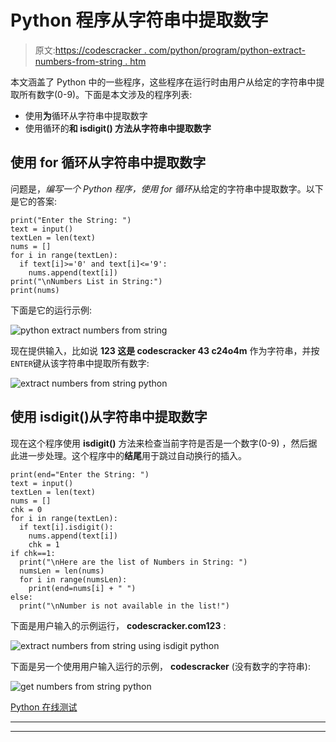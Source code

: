 # Python 程序从字符串中提取数字

> 原文:[https://codescracker . com/python/program/python-extract-numbers-from-string . htm](https://codescracker.com/python/program/python-extract-numbers-from-string.htm)

本文涵盖了 Python 中的一些程序，这些程序在运行时由用户从给定的字符串中提取所有数字(0-9)。下面是本文涉及的程序列表:

*   使用**为**循环从字符串中提取数字
*   使用循环的**和 **isdigit()** 方法从字符串中提取数字**

## 使用 for 循环从字符串中提取数字

问题是，*编写一个 Python 程序，使用 for 循环*从给定的字符串中提取数字。以下是它的答案:

```
print("Enter the String: ")
text = input()
textLen = len(text)
nums = []
for i in range(textLen):
  if text[i]>='0' and text[i]<='9':
    nums.append(text[i])
print("\nNumbers List in String:")
print(nums)
```

下面是它的运行示例:

![python extract numbers from string](../Images/c73141bfbd1ead36fbd87f0a5894e4dc.png)

现在提供输入，比如说 **123 这是 codescracker 43 c24o4m** 作为字符串，并按`ENTER`键从该字符串中提取所有数字:

![extract numbers from string python](../Images/30b50d5fbdddfcd291c6250f4e770e6e.png)

## 使用 isdigit()从字符串中提取数字

现在这个程序使用 **isdigit()** 方法来检查当前字符是否是一个数字(0-9) ，然后据此进一步处理。这个程序中的**结尾**用于跳过自动换行的插入。

```
print(end="Enter the String: ")
text = input()
textLen = len(text)
nums = []
chk = 0
for i in range(textLen):
  if text[i].isdigit():
    nums.append(text[i])
    chk = 1
if chk==1:
  print("\nHere are the list of Numbers in String: ")
  numsLen = len(nums)
  for i in range(numsLen):
    print(end=nums[i] + " ")
else:
  print("\nNumber is not available in the list!")
```

下面是用户输入的示例运行， **codescracker.com123** :

![extract numbers from string using isdigit python](../Images/91128e5efc1423a9bedf7d0f3116a275.png)

下面是另一个使用用户输入运行的示例， **codescracker** (没有数字的字符串):

![get numbers from string python](../Images/df6f4dd81c7c03dc6eecf9a820dae0f9.png)

[Python 在线测试](/exam/showtest.php?subid=10)

* * *

* * *